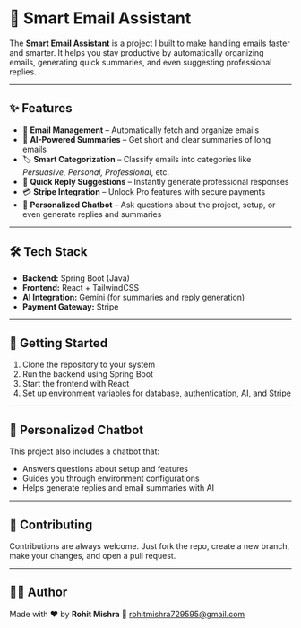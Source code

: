 # 📧 Smart Email Assistant

The **Smart Email Assistant** is a project I built to make handling emails faster and smarter. It helps you stay productive by automatically organizing emails, generating quick summaries, and even suggesting professional replies.

---

## ✨ Features

* 📩 **Email Management** – Automatically fetch and organize emails
* 🤖 **AI-Powered Summaries** – Get short and clear summaries of long emails
* 🏷 **Smart Categorization** – Classify emails into categories like *Persuasive, Personal, Professional*, etc.
* 📨 **Quick Reply Suggestions** – Instantly generate professional responses
* 💳 **Stripe Integration** – Unlock Pro features with secure payments
* 💬 **Personalized Chatbot** – Ask questions about the project, setup, or even generate replies and summaries

---

## 🛠 Tech Stack

* **Backend:** Spring Boot (Java)
* **Frontend:** React + TailwindCSS
* **AI Integration:** Gemini (for summaries and reply generation)
* **Payment Gateway:** Stripe

---

## 🚀 Getting Started

1. Clone the repository to your system
2. Run the backend using Spring Boot
3. Start the frontend with React
4. Set up environment variables for database, authentication, AI, and Stripe

---

## 💬 Personalized Chatbot

This project also includes a chatbot that:

* Answers questions about setup and features
* Guides you through environment configurations
* Helps generate replies and email summaries with AI

---

## 🤝 Contributing

Contributions are always welcome.
Just fork the repo, create a new branch, make your changes, and open a pull request.

---

## 👨‍💻 Author

Made with ❤️ by **Rohit Mishra**
📧 [rohitmishra729595@gmail.com](mailto:rohitmishra729595@gmail.com)
